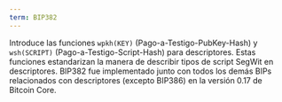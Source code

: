 ```yaml
---
term: BIP382
---
```


Introduce las funciones `wpkh(KEY)` (Pago-a-Testigo-PubKey-Hash) y `wsh(SCRIPT)` (Pago-a-Testigo-Script-Hash) para descriptores. Estas funciones estandarizan la manera de describir tipos de script SegWit en descriptores. BIP382 fue implementado junto con todos los demás BIPs relacionados con descriptores (excepto BIP386) en la versión 0.17 de Bitcoin Core.